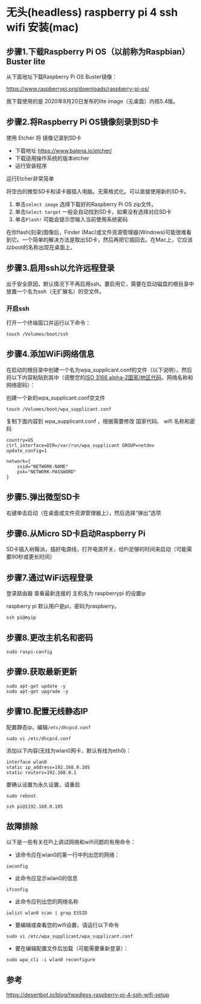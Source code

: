 # 无头(headless) raspberry pi 4 ssh wifi 安装(mac)

## 步骤1.下载Raspberry Pi OS（以前称为Raspbian）Buster lite

从下面地址下载Raspberry Pi OS Buster镜像：

https://www.raspberrypi.org/downloads/raspberry-pi-os/

我下载使用的是 2020年8月20日发布的lite image（无桌面）内核5.4版。

## 步骤2.将Raspberry Pi OS镜像刻录到SD卡

使用 Etcher 将 镜像记录到SD卡

- 下载地址 https://www.balena.io/etcher/
- 下载适用操作系统的版本etcher
- 运行安装程序

运行Etcher非常简单

将空白的微型SD卡和读卡器插入电脑。无需格式化。可以直接使用新的SD卡。

1. 单击`select image` 选择下载好的Raspberry Pi OS zip文件。
2. 单击`Select target` 一般会自动找到SD卡，如果没有选择对应SD卡
3. 单击`Flash!` 可能会提示您输入当前使用系统密码

在你flash(刻录)图像后，Finder (Mac)或文件资源管理器(Windows)可能很难看到它。一个简单的解决方法是取出SD卡，然后再把它插回去。在Mac上，它应该以boot的名称出现在桌面上。

## 步骤3.启用ssh以允许远程登录

出于安全原因，默认情况下不再启用ssh。要启用它，需要在启动磁盘的根目录中放置一个名为ssh（无扩展名）的空文件。

### 开启ssh

打开一个终端窗口并运行以下命令：

```
touch /Volumes/boot/ssh
```

## 步骤4.添加WiFi网络信息

在启动的根目录中创建一个名为wpa_supplicant.conf的文件（以下说明）。然后将以下内容粘贴到其中（调整您的[ISO 3166 alpha-2国家/地区代码](https://en.wikipedia.org/wiki/List_of_ISO_3166_country_codes)，网络名称和网络密码）：

创建一个新的wpa_supplicant.conf空文件

```
touch /Volumes/boot/wpa_supplicant.conf
```

复制下面内容到 wpa_supplicant.conf ，根据需要修改 国家代码、 wifi 名称和密码

```
country=US
ctrl_interface=DIR=/var/run/wpa_supplicant GROUP=netdev
update_config=1

network={
    ssid="NETWORK-NAME"
    psk="NETWORK-PASSWORD"
}
```

## 步骤5.弹出微型SD卡

右键单击启动（在桌面或文件资源管理器上），然后选择“弹出”选项

## 步骤6.从Micro SD卡启动Raspberry Pi

SD卡插入树莓派，插好电源线，打开电源开关，给Pi足够的时间来启动（可能需要90秒或更长时间）

## 步骤7.通过WiFi远程登录

登录路由器 查看最新连接的 主机名为 raspberrypi 的设置ip

raspberry pi 默认用户是pi，密码为raspberry。

```
ssh pi@myip
```

## 步骤8.更改主机名和密码

```
sudo raspi-config
```

## 步骤9.获取最新更新

```
sudo apt-get update -y
sudo apt-get upgrade -y
```

## 步骤10.配置无线静态IP

配置静态ip，编辑`/etc/dhcpcd.conf` 

```
sudo vi /etc/dhcpcd.conf
```

添加以下内容(无线为wlan0网卡，默认有线为eth0)：

```
interface wlan0
static ip_address=192.168.0.105
static routers=192.168.0.1
```

要确认设置为永久设置，请重启

```
sudo reboot
```

```
ssh pi@1192.168.0.105
```

## 故障排除

以下是一些有关在Pi上调试网络和wifi问题的有用命令：

- 该命令应在wlan0的第一行中列出您的网络：

```
iwconfig
```

- 此命令应显示wlan0的信息

```
ifconfig
```

- 此命令应列出您的网络名称

```
iwlist wlan0 scan | grep ESSID
```

- 要编辑或查看您的wifi设置，请运行以下命令

```
sudo vi /etc/wpa_supplicant/wpa_supplicant.conf
```

- 要在编辑配置文件后加载（可能需要重新登录）：

```
sudo wpa_cli -i wlan0 reconfigure
```

## 参考

https://desertbot.io/blog/headless-raspberry-pi-4-ssh-wifi-setup